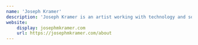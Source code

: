 ```yaml
---
name: 'Joseph Kramer'
description: 'Joseph Kramer is an artist working with technology and sound as orienting tools, creating instruments, objects, and compositions to explore the limits of our reach and investigate the nature of our connections. He has worked with Noé Cuéllar since 2009 under the project name Coppice. He is based in Chicago, IL.'
website:
    display: josephmkramer.com
    url: https://josephmkramer.com/about
---
```


